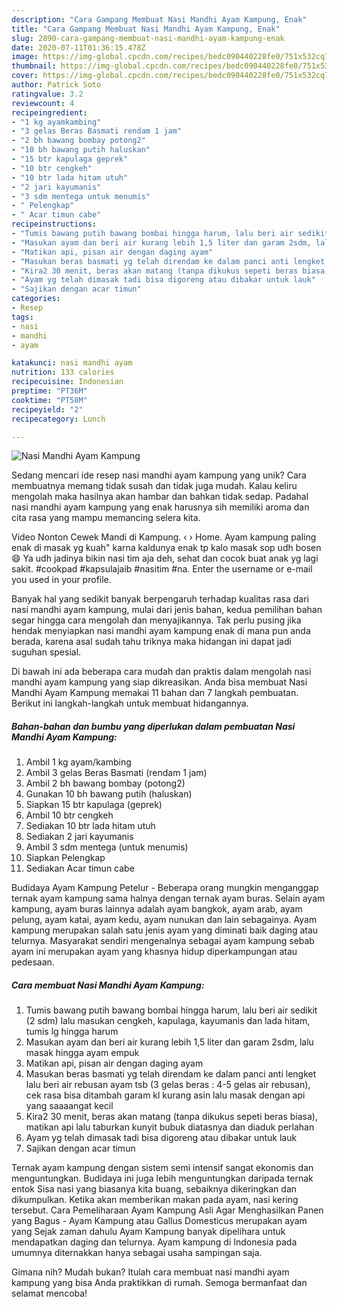 ```yaml
---
description: "Cara Gampang Membuat Nasi Mandhi Ayam Kampung, Enak"
title: "Cara Gampang Membuat Nasi Mandhi Ayam Kampung, Enak"
slug: 2890-cara-gampang-membuat-nasi-mandhi-ayam-kampung-enak
date: 2020-07-11T01:36:15.478Z
image: https://img-global.cpcdn.com/recipes/bedc090440228fe0/751x532cq70/nasi-mandhi-ayam-kampung-foto-resep-utama.jpg
thumbnail: https://img-global.cpcdn.com/recipes/bedc090440228fe0/751x532cq70/nasi-mandhi-ayam-kampung-foto-resep-utama.jpg
cover: https://img-global.cpcdn.com/recipes/bedc090440228fe0/751x532cq70/nasi-mandhi-ayam-kampung-foto-resep-utama.jpg
author: Patrick Soto
ratingvalue: 3.2
reviewcount: 4
recipeingredient:
- "1 kg ayamkambing"
- "3 gelas Beras Basmati rendam 1 jam"
- "2 bh bawang bombay potong2"
- "10 bh bawang putih haluskan"
- "15 btr kapulaga geprek"
- "10 btr cengkeh"
- "10 btr lada hitam utuh"
- "2 jari kayumanis"
- "3 sdm mentega untuk menumis"
- " Pelengkap"
- " Acar timun cabe"
recipeinstructions:
- "Tumis bawang putih bawang bombai hingga harum, lalu beri air sedikit (2 sdm) lalu masukan cengkeh, kapulaga, kayumanis dan lada hitam, tumis lg hingga harum"
- "Masukan ayam dan beri air kurang lebih 1,5 liter dan garam 2sdm, lalu masak hingga ayam empuk"
- "Matikan api, pisan air dengan daging ayam"
- "Masukan beras basmati yg telah direndam ke dalam panci anti lengket lalu beri air rebusan ayam tsb (3 gelas beras : 4-5 gelas air rebusan), cek rasa bisa ditambah garam kl kurang asin lalu masak dengan api yang saaaangat kecil"
- "Kira2 30 menit, beras akan matang (tanpa dikukus sepeti beras biasa), matikan api lalu taburkan kunyit bubuk diatasnya dan diaduk perlahan"
- "Ayam yg telah dimasak tadi bisa digoreng atau dibakar untuk lauk"
- "Sajikan dengan acar timun"
categories:
- Resep
tags:
- nasi
- mandhi
- ayam

katakunci: nasi mandhi ayam 
nutrition: 133 calories
recipecuisine: Indonesian
preptime: "PT36M"
cooktime: "PT58M"
recipeyield: "2"
recipecategory: Lunch

---
```



![Nasi Mandhi Ayam Kampung](https://img-global.cpcdn.com/recipes/bedc090440228fe0/751x532cq70/nasi-mandhi-ayam-kampung-foto-resep-utama.jpg)

Sedang mencari ide resep nasi mandhi ayam kampung yang unik? Cara membuatnya memang tidak susah dan tidak juga mudah. Kalau keliru mengolah maka hasilnya akan hambar dan bahkan tidak sedap. Padahal nasi mandhi ayam kampung yang enak harusnya sih memiliki aroma dan cita rasa yang mampu memancing selera kita.

Video Nonton Cewek Mandi di Kampung. ‹ › Home. Ayam kampung paling enak di masak yg kuah&#34; karna kaldunya enak tp kalo masak sop udh bosen 😄 Ya udh jadinya bikin nasi tim aja deh, sehat dan cocok buat anak yg lagi sakit. #cookpad #kapsulajaib #nasitim #na. Enter the username or e-mail you used in your profile.

Banyak hal yang sedikit banyak berpengaruh terhadap kualitas rasa dari nasi mandhi ayam kampung, mulai dari jenis bahan, kedua pemilihan bahan segar hingga cara mengolah dan menyajikannya. Tak perlu pusing jika hendak menyiapkan nasi mandhi ayam kampung enak di mana pun anda berada, karena asal sudah tahu triknya maka hidangan ini dapat jadi suguhan spesial.


Di bawah ini ada beberapa cara mudah dan praktis dalam mengolah nasi mandhi ayam kampung yang siap dikreasikan. Anda bisa membuat Nasi Mandhi Ayam Kampung memakai 11 bahan dan 7 langkah pembuatan. Berikut ini langkah-langkah untuk membuat hidangannya.

<!--inarticleads1-->

##### Bahan-bahan dan bumbu yang diperlukan dalam pembuatan Nasi Mandhi Ayam Kampung:

1. Ambil 1 kg ayam/kambing
1. Ambil 3 gelas Beras Basmati (rendam 1 jam)
1. Ambil 2 bh bawang bombay (potong2)
1. Gunakan 10 bh bawang putih (haluskan)
1. Siapkan 15 btr kapulaga (geprek)
1. Ambil 10 btr cengkeh
1. Sediakan 10 btr lada hitam utuh
1. Sediakan 2 jari kayumanis
1. Ambil 3 sdm mentega (untuk menumis)
1. Siapkan  Pelengkap
1. Sediakan  Acar timun cabe


Budidaya Ayam Kampung Petelur - Beberapa orang mungkin menganggap ternak ayam kampung sama halnya dengan ternak ayam buras. Selain ayam kampung, ayam buras lainnya adalah ayam bangkok, ayam arab, ayam pelung, ayam katai, ayam kedu, ayam nunukan dan lain sebagainya. Ayam kampung merupakan salah satu jenis ayam yang diminati baik daging atau telurnya. Masyarakat sendiri mengenalnya sebagai ayam kampung sebab ayam ini merupakan ayam yang khasnya hidup diperkampungan atau pedesaan. 

<!--inarticleads2-->

##### Cara membuat Nasi Mandhi Ayam Kampung:

1. Tumis bawang putih bawang bombai hingga harum, lalu beri air sedikit (2 sdm) lalu masukan cengkeh, kapulaga, kayumanis dan lada hitam, tumis lg hingga harum
1. Masukan ayam dan beri air kurang lebih 1,5 liter dan garam 2sdm, lalu masak hingga ayam empuk
1. Matikan api, pisan air dengan daging ayam
1. Masukan beras basmati yg telah direndam ke dalam panci anti lengket lalu beri air rebusan ayam tsb (3 gelas beras : 4-5 gelas air rebusan), cek rasa bisa ditambah garam kl kurang asin lalu masak dengan api yang saaaangat kecil
1. Kira2 30 menit, beras akan matang (tanpa dikukus sepeti beras biasa), matikan api lalu taburkan kunyit bubuk diatasnya dan diaduk perlahan
1. Ayam yg telah dimasak tadi bisa digoreng atau dibakar untuk lauk
1. Sajikan dengan acar timun


Ternak ayam kampung dengan sistem semi intensif sangat ekonomis dan menguntungkan. Budidaya ini juga lebih menguntungkan daripada ternak entok Sisa nasi yang biasanya kita buang, sebaiknya dikeringkan dan dikumpulkan. Ketika akan memberikan makan pada ayam, nasi kering tersebut. Cara Pemeliharaan Ayam Kampung Asli Agar Menghasilkan Panen yang Bagus - Ayam Kampung atau Gallus Domesticus merupakan ayam yang Sejak zaman dahulu Ayam Kampung banyak dipelihara untuk mendapatkan daging dan telurnya. Ayam kampung di Indonesia pada umumnya diternakkan hanya sebagai usaha sampingan saja. 

Gimana nih? Mudah bukan? Itulah cara membuat nasi mandhi ayam kampung yang bisa Anda praktikkan di rumah. Semoga bermanfaat dan selamat mencoba!
